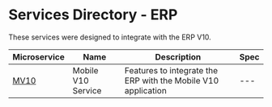 # Services Directory - ERP

These services were designed to integrate with the ERP V10.

| Microservice | Name | Description | Spec |
| - | - | - | - |
| [MV10](./mv10.md) | Mobile V10 Service | Features to integrate the ERP with the Mobile V10 application | --- |
